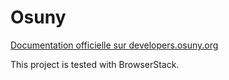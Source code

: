# Osuny

[Documentation officielle sur developers.osuny.org](https://developers.osuny.org/docs/website/)

This project is tested with BrowserStack.
